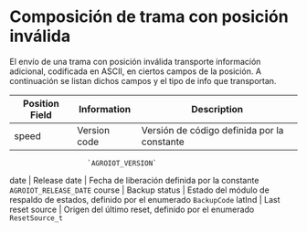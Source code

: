 # Composición de trama con posición inválida

El envío de una trama con posición inválida transporte información 
adicional, codificada en ASCII, en ciertos campos de la posición. 
A continuación se listan dichos campos y el tipo de info que transportan.

Position Field | Information | Description
------------ | ------------- | -------------
speed | Version code | Versión de código definida por la constante
                       `AGROIOT_VERSION`
date | Release date | Fecha de liberación definida por la constante 
                      `AGROIOT_RELEASE_DATE`
course | Backup status | Estado del módulo de respaldo de estados,
                         definido por el enumerado `BackupCode`
latInd | Last reset source | Origen del último reset, definido por el 
                             enumerado `ResetSource_t`

